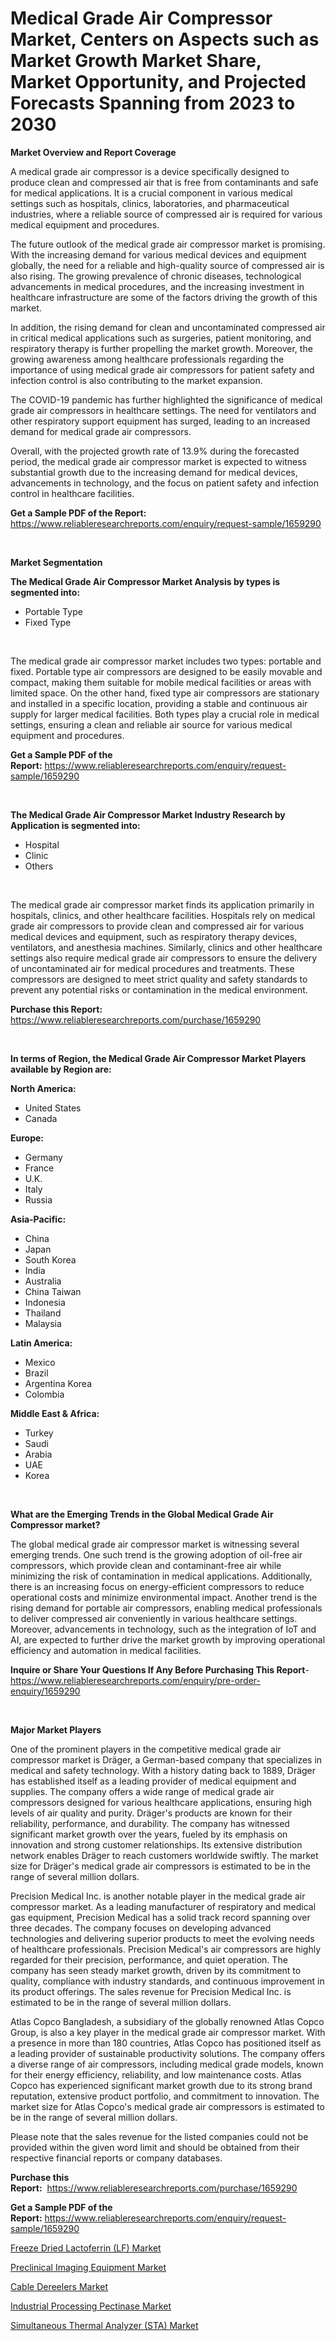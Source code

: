 <p><h1>Medical Grade Air Compressor Market, Centers on Aspects such as Market Growth Market Share, Market Opportunity, and Projected Forecasts Spanning from 2023 to 2030</h1></p><p><strong>Market Overview and Report Coverage</strong></p>
<p><p>A medical grade air compressor is a device specifically designed to produce clean and compressed air that is free from contaminants and safe for medical applications. It is a crucial component in various medical settings such as hospitals, clinics, laboratories, and pharmaceutical industries, where a reliable source of compressed air is required for various medical equipment and procedures.</p><p>The future outlook of the medical grade air compressor market is promising. With the increasing demand for various medical devices and equipment globally, the need for a reliable and high-quality source of compressed air is also rising. The growing prevalence of chronic diseases, technological advancements in medical procedures, and the increasing investment in healthcare infrastructure are some of the factors driving the growth of this market.</p><p>In addition, the rising demand for clean and uncontaminated compressed air in critical medical applications such as surgeries, patient monitoring, and respiratory therapy is further propelling the market growth. Moreover, the growing awareness among healthcare professionals regarding the importance of using medical grade air compressors for patient safety and infection control is also contributing to the market expansion.</p><p>The COVID-19 pandemic has further highlighted the significance of medical grade air compressors in healthcare settings. The need for ventilators and other respiratory support equipment has surged, leading to an increased demand for medical grade air compressors.</p><p>Overall, with the projected growth rate of 13.9% during the forecasted period, the medical grade air compressor market is expected to witness substantial growth due to the increasing demand for medical devices, advancements in technology, and the focus on patient safety and infection control in healthcare facilities.</p></p>
<p><strong>Get a Sample PDF of the Report:</strong> <a href="https://www.reliableresearchreports.com/enquiry/request-sample/1659290">https://www.reliableresearchreports.com/enquiry/request-sample/1659290</a></p>
<p>&nbsp;</p>
<p><strong>Market Segmentation</strong></p>
<p><strong>The Medical Grade Air Compressor Market Analysis by types is segmented into:</strong></p>
<p><ul><li>Portable Type</li><li>Fixed Type</li></ul></p>
<p>&nbsp;</p>
<p><p>The medical grade air compressor market includes two types: portable and fixed. Portable type air compressors are designed to be easily movable and compact, making them suitable for mobile medical facilities or areas with limited space. On the other hand, fixed type air compressors are stationary and installed in a specific location, providing a stable and continuous air supply for larger medical facilities. Both types play a crucial role in medical settings, ensuring a clean and reliable air source for various medical equipment and procedures.</p></p>
<p><strong>Get a Sample PDF of the Report:</strong>&nbsp;<a href="https://www.reliableresearchreports.com/enquiry/request-sample/1659290">https://www.reliableresearchreports.com/enquiry/request-sample/1659290</a></p>
<p>&nbsp;</p>
<p><strong>The Medical Grade Air Compressor Market Industry Research by Application is segmented into:</strong></p>
<p><ul><li>Hospital</li><li>Clinic</li><li>Others</li></ul></p>
<p>&nbsp;</p>
<p><p>The medical grade air compressor market finds its application primarily in hospitals, clinics, and other healthcare facilities. Hospitals rely on medical grade air compressors to provide clean and compressed air for various medical devices and equipment, such as respiratory therapy devices, ventilators, and anesthesia machines. Similarly, clinics and other healthcare settings also require medical grade air compressors to ensure the delivery of uncontaminated air for medical procedures and treatments. These compressors are designed to meet strict quality and safety standards to prevent any potential risks or contamination in the medical environment.</p></p>
<p><strong>Purchase this Report:</strong>&nbsp; <a href="https://www.reliableresearchreports.com/purchase/1659290">https://www.reliableresearchreports.com/purchase/1659290</a></p>
<p>&nbsp;</p>
<p><strong>In terms of Region, the Medical Grade Air Compressor Market Players available by Region are:</strong></p>
<p>
    <p> <strong> North America: </strong>
        <ul>
            <li>United States</li>
            <li>Canada</li>
        </ul>
        </p> 
    <p> <strong> Europe: </strong>
        <ul>
            <li>Germany</li>
            <li>France</li>
            <li>U.K.</li>
            <li>Italy</li>
            <li>Russia</li>
        </ul>
        </p> 
    <p> <strong> Asia-Pacific: </strong>
        <ul>
            <li>China</li>
            <li>Japan</li>
            <li>South Korea</li>
            <li>India</li>
            <li>Australia</li>
            <li>China Taiwan</li>
            <li>Indonesia</li>
            <li>Thailand</li>
            <li>Malaysia</li>
        </ul>
        </p> 
    <p> <strong> Latin America: </strong>
        <ul>
            <li>Mexico</li>
            <li>Brazil</li>
            <li>Argentina Korea</li>
            <li>Colombia</li>
        </ul>
        </p> 
    <p> <strong> Middle East & Africa: </strong>
        <ul>
            <li>Turkey</li>
            <li>Saudi</li>
            <li>Arabia</li>
            <li>UAE</li>
            <li>Korea</li>
        </ul>
    </p>
    </p>
<p>&nbsp;</p>
<p><strong>What are the Emerging Trends in the Global Medical Grade Air Compressor market?</strong></p>
<p><p>The global medical grade air compressor market is witnessing several emerging trends. One such trend is the growing adoption of oil-free air compressors, which provide clean and contaminant-free air while minimizing the risk of contamination in medical applications. Additionally, there is an increasing focus on energy-efficient compressors to reduce operational costs and minimize environmental impact. Another trend is the rising demand for portable air compressors, enabling medical professionals to deliver compressed air conveniently in various healthcare settings. Moreover, advancements in technology, such as the integration of IoT and AI, are expected to further drive the market growth by improving operational efficiency and automation in medical facilities.</p></p>
<p><strong>Inquire or Share Your Questions If Any Before Purchasing This Report</strong>- <a href="https://www.reliableresearchreports.com/enquiry/pre-order-enquiry/1659290">https://www.reliableresearchreports.com/enquiry/pre-order-enquiry/1659290</a></p>
<p>&nbsp;</p>
<p><strong>Major Market Players</strong></p>
<p><p>One of the prominent players in the competitive medical grade air compressor market is Dräger, a German-based company that specializes in medical and safety technology. With a history dating back to 1889, Dräger has established itself as a leading provider of medical equipment and supplies. The company offers a wide range of medical grade air compressors designed for various healthcare applications, ensuring high levels of air quality and purity. Dräger's products are known for their reliability, performance, and durability. The company has witnessed significant market growth over the years, fueled by its emphasis on innovation and strong customer relationships. Its extensive distribution network enables Dräger to reach customers worldwide swiftly. The market size for Dräger's medical grade air compressors is estimated to be in the range of several million dollars.</p><p>Precision Medical Inc. is another notable player in the medical grade air compressor market. As a leading manufacturer of respiratory and medical gas equipment, Precision Medical has a solid track record spanning over three decades. The company focuses on developing advanced technologies and delivering superior products to meet the evolving needs of healthcare professionals. Precision Medical's air compressors are highly regarded for their precision, performance, and quiet operation. The company has seen steady market growth, driven by its commitment to quality, compliance with industry standards, and continuous improvement in its product offerings. The sales revenue for Precision Medical Inc. is estimated to be in the range of several million dollars.</p><p>Atlas Copco Bangladesh, a subsidiary of the globally renowned Atlas Copco Group, is also a key player in the medical grade air compressor market. With a presence in more than 180 countries, Atlas Copco has positioned itself as a leading provider of sustainable productivity solutions. The company offers a diverse range of air compressors, including medical grade models, known for their energy efficiency, reliability, and low maintenance costs. Atlas Copco has experienced significant market growth due to its strong brand reputation, extensive product portfolio, and commitment to innovation. The market size for Atlas Copco's medical grade air compressors is estimated to be in the range of several million dollars.</p><p>Please note that the sales revenue for the listed companies could not be provided within the given word limit and should be obtained from their respective financial reports or company databases.</p></p>
<p><strong>Purchase this Report:</strong>&nbsp;&nbsp;<a href="https://www.reliableresearchreports.com/purchase/1659290">https://www.reliableresearchreports.com/purchase/1659290</a></p>
<p></p>
<p><strong>Get a Sample PDF of the Report:</strong>&nbsp;<a href="https://www.reliableresearchreports.com/enquiry/request-sample/1659290">https://www.reliableresearchreports.com/enquiry/request-sample/1659290</a></p>
<p><p><a href="https://github.com/luckyshygirl/Market-Research-Report-List-1/blob/main/freeze-dried-lactoferrin-lf-market.md">Freeze Dried Lactoferrin (LF) Market</a></p><p><a href="https://www.linkedin.com/pulse/preclinical-imaging-equipment-market-share-amp-new-trends/">Preclinical Imaging Equipment Market</a></p><p><a href="https://medium.com/@loriwatson1948/cable-dereelers-market-size-growth-forecast-2023-2030-a413d279dd37">Cable Dereelers Market</a></p><p><a href="https://github.com/gdfhhhj/Market-Research-Report-List-1/blob/main/industrial-processing-pectinase-market.md">Industrial Processing Pectinase Market</a></p><p><a href="https://www.linkedin.com/pulse/simultaneous-thermal-analyzer-sta-market-size-share/">Simultaneous Thermal Analyzer (STA) Market</a></p></p>